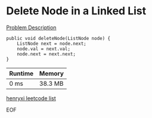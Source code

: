 # Delete Node in a Linked List
[Problem Description](https://leetcode.com/problems/delete-node-in-a-linked-list/)

```
public void deleteNode(ListNode node) {
    ListNode next = node.next;
    node.val = next.val;
    node.next = next.next;
}
```

| Runtime       | Memory     | 
| :------------- | :---------- |
| 0 ms | 38.3 MB	   |


[henryxi leetcode list](http://www.henryxi.com/leetcode)

EOF